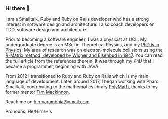 ### Hi there 👋

<!--
**hemalvarambhia/hemalvarambhia** is a ✨ _special_ ✨ repository because its `README.md` (this file) appears on your GitHub profile.

Here are some ideas to get you started:

- 🔭 I’m currently working on ...
- 🌱 I’m currently learning ...
- 👯 I’m looking to collaborate on ...
- 🤔 I’m looking for help with ...
- 💬 Ask me about ...
- 📫 How to reach me: ...
- 😄 Pronouns: ...
- ⚡ Fun fact: ...
-->

I am a Smalltalk, Ruby and Ruby on Rails developer who has a strong interest in software design and architecture. I also coach developers on TDD, software design and architecture.

Prior to becoming a software engineer, I was a physicist at UCL. My undergraduate degree is an MSci in Theoretical Physics, and my [PhD is in Physics](https://discovery.ucl.ac.uk/id/eprint/19432/). My area of research was on electron-molecule collisions using the [R-Matrix method, developed by Wigner and Eisenbud in 1947](https://en.wikipedia.org/wiki/R-matrix). You can read the full article from the references therein. It was through my PhD that I became a programmer, beginning with JAVA.

From 2012 I transitioned to Ruby and Ruby on Rails which is my main language of development. Later, around 2017, I began working with Pharo Smalltalk, contributing to the mathematics library [PolyMath](https://github.com/PolyMathOrg/PolyMath), thanks to my former mentor [Tim Mackinnon](https://github.com/macta).

Reach me on h.n.varambhia@gmail.com

Pronouns: He/Him/His
